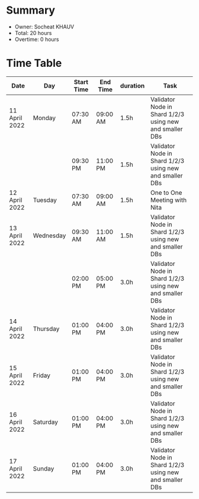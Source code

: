 # Summary

* Owner: Socheat KHAUV
* Total: 20 hours
* Overtime: 0 hours

# Time Table

| Date          | Day       | Start Time | End Time | duration | Task                                                    |
|---------------|-----------|------------|----------|----------|---------------------------------------------------------|
| 11 April 2022 | Monday    | 07:30 AM   | 09:00 AM | 1.5h     | Validator Node in Shard 1/2/3 using new and smaller DBs |
|               |           | 09:30 PM   | 11:00 PM | 1.5h     | Validator Node in Shard 1/2/3 using new and smaller DBs |
| 12 April 2022 | Tuesday   | 07:30 AM   | 09:00 AM | 1.5h     | One to One Meeting with Nita                            |
| 13 April 2022 | Wednesday | 09:30 AM   | 11:00 AM | 1.5h     | Validator Node in Shard 1/2/3 using new and smaller DBs |
|               |           | 02:00 PM   | 05:00 PM | 3.0h     | Validator Node in Shard 1/2/3 using new and smaller DBs |
| 14 April 2022 | Thursday  | 01:00 PM   | 04:00 PM | 3.0h     | Validator Node in Shard 1/2/3 using new and smaller DBs |
| 15 April 2022 | Friday    | 01:00 PM   | 04:00 PM | 3.0h     | Validator Node in Shard 1/2/3 using new and smaller DBs |
| 16 April 2022 | Saturday  | 01:00 PM   | 04:00 PM | 3.0h     | Validator Node in Shard 1/2/3 using new and smaller DBs |
| 17 April 2022 | Sunday    | 01:00 PM   | 04:00 PM | 3.0h     | Validator Node in Shard 1/2/3 using new and smaller DBs |

